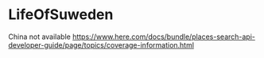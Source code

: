 # LifeOfSuweden


China not available
https://www.here.com/docs/bundle/places-search-api-developer-guide/page/topics/coverage-information.html

